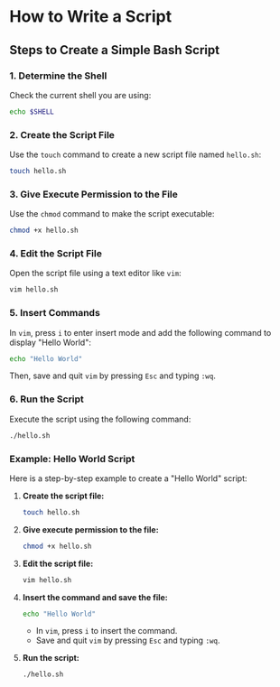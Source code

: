 # How to Write a Script

## Steps to Create a Simple Bash Script

### 1. Determine the Shell
Check the current shell you are using:
```bash
echo $SHELL
```

### 2. Create the Script File
Use the `touch` command to create a new script file named `hello.sh`:
```bash
touch hello.sh
```

### 3. Give Execute Permission to the File
Use the `chmod` command to make the script executable:
```bash
chmod +x hello.sh
```

### 4. Edit the Script File
Open the script file using a text editor like `vim`:
```bash
vim hello.sh
```

### 5. Insert Commands
In `vim`, press `i` to enter insert mode and add the following command to display "Hello World":
```bash
echo "Hello World"
```
Then, save and quit `vim` by pressing `Esc` and typing `:wq`.

### 6. Run the Script
Execute the script using the following command:
```bash
./hello.sh
```

### Example: Hello World Script
Here is a step-by-step example to create a "Hello World" script:

1. **Create the script file:**
    ```bash
    touch hello.sh
    ```

2. **Give execute permission to the file:**
    ```bash
    chmod +x hello.sh
    ```

3. **Edit the script file:**
    ```bash
    vim hello.sh
    ```

4. **Insert the command and save the file:**
    ```bash
    echo "Hello World"
    ```
    - In `vim`, press `i` to insert the command.
    - Save and quit `vim` by pressing `Esc` and typing `:wq`.

5. **Run the script:**
    ```bash
    ./hello.sh
    ```
